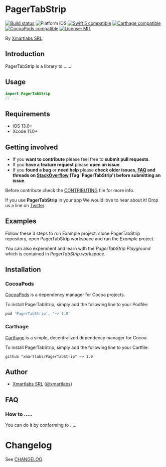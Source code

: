 # PagerTabStrip

<p align="left">
<a href="https://travis-ci.org/xmartlabs/PagerTabStrip"><img src="https://travis-ci.org/xmartlabs/PagerTabStrip.svg?branch=master" alt="Build status" /></a>
<img src="https://img.shields.io/badge/platform-iOS-blue.svg?style=flat" alt="Platform iOS" />
<a href="https://developer.apple.com/swift"><img src="https://img.shields.io/badge/swift4-compatible-4BC51D.svg?style=flat" alt="Swift 5 compatible" /></a>
<a href="https://github.com/Carthage/Carthage"><img src="https://img.shields.io/badge/Carthage-compatible-4BC51D.svg?style=flat" alt="Carthage compatible" /></a>
<a href="https://cocoapods.org/pods/XLActionController"><img src="https://img.shields.io/cocoapods/v/PagerTabStrip.svg" alt="CocoaPods compatible" /></a>
<a href="https://raw.githubusercontent.com/xmartlabs/PagerTabStrip/master/LICENSE"><img src="http://img.shields.io/badge/license-MIT-blue.svg?style=flat" alt="License: MIT" /></a>
</p>

By [Xmartlabs SRL](http://xmartlabs.com).

## Introduction

PagerTabStrip is a library to .......

<!-- <img src="Example/PagerTabStrip.gif" width="300"/> -->

## Usage

```swift
import PagerTabStrip
// ...
```

## Requirements

* iOS 13.0+
* Xcode 11.0+

## Getting involved

* If you **want to contribute** please feel free to **submit pull requests**.
* If you **have a feature request** please **open an issue**.
* If you **found a bug** or **need help** please **check older issues, [FAQ](#faq) and threads on [StackOverflow](http://stackoverflow.com/questions/tagged/PagerTabStrip) (Tag 'PagerTabStrip') before submitting an issue**.

Before contribute check the [CONTRIBUTING](https://github.com/xmartlabs/PagerTabStrip/blob/master/CONTRIBUTING.md) file for more info.

If you use **PagerTabStrip** in your app We would love to hear about it! Drop us a line on [Twitter](https://twitter.com/xmartlabs).

## Examples

Follow these 3 steps to run Example project: clone PagerTabStrip repository, open PagerTabStrip workspace and run the *Example* project.

You can also experiment and learn with the *PagerTabStrip Playground* which is contained in *PagerTabStrip.workspace*.

## Installation

### CocoaPods

[CocoaPods](https://cocoapods.org/) is a dependency manager for Cocoa projects.

To install PagerTabStrip, simply add the following line to your Podfile:

```ruby
pod 'PagerTabStrip', '~> 1.0'
```

### Carthage

[Carthage](https://github.com/Carthage/Carthage) is a simple, decentralized dependency manager for Cocoa.

To install PagerTabStrip, simply add the following line to your Cartfile:

```ogdl
github "xmartlabs/PagerTabStrip" ~> 1.0
```

## Author

* [Xmartlabs SRL](https://github.com/xmartlabs) ([@xmartlabs](https://twitter.com/xmartlabs))

## FAQ

### How to .....

You can do it by conforming to .....

# Changelog

See [CHANGELOG](CHANGELOG.md).
